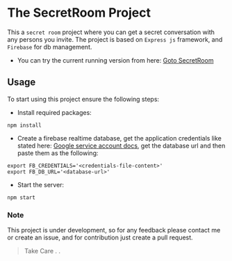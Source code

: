 # The SecretRoom Project

This a `secret room` project where you can get a secret conversation with any persons you invite.
The project is based on `Express js` framework, and `Firebase` for db management.

- You can try the current running version from here: [Goto SecretRoom](https://secretroom.cyclic.app)

## Usage
To start using this project ensure the following steps:

- Install required packages:

```
npm install
```

- Create a firebase realtime database, get the application credentials like stated here: [Google service account docs](https://developers.google.com/identity/protocols/oauth2/service-account), get the database url and then paste them as the following:

```
export FB_CREDENTIALS='<credentials-file-content>'
export FB_DB_URL='<database-url>'
```

- Start the server:

```
npm start
```

### Note

This project is under development, so for any feedback please contact me or create an issue, and for contribution just create a pull request.

> Take Care . .
